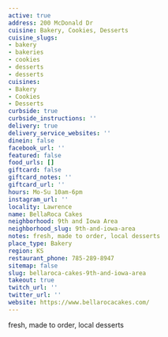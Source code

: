 ```yaml
---
active: true
address: 200 McDonald Dr
cuisine: Bakery, Cookies, Desserts
cuisine_slugs:
- bakery
- bakeries
- cookies
- desserts
- desserts
cuisines:
- Bakery
- Cookies
- Desserts
curbside: true
curbside_instructions: ''
delivery: true
delivery_service_websites: ''
dinein: false
facebook_url: ''
featured: false
food_urls: []
giftcard: false
giftcard_notes: ''
giftcard_url: ''
hours: Mo-Su 10am-6pm
instagram_url: ''
locality: Lawrence
name: BellaRoca Cakes
neighborhood: 9th and Iowa Area
neighborhood_slug: 9th-and-iowa-area
notes: fresh, made to order, local desserts
place_type: Bakery
region: KS
restaurant_phone: 785-289-8947
sitemap: false
slug: bellaroca-cakes-9th-and-iowa-area
takeout: true
twitch_url: ''
twitter_url: ''
website: https://www.bellarocacakes.com/
---
```


fresh, made to order, local desserts